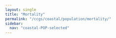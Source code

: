 ```yaml
---
layout: single
title: "Mortality"
permalink: "/ccgs/coastal/population/mortality/"
sidebar:
  nav: "coastal-POP-selected"
---
```


